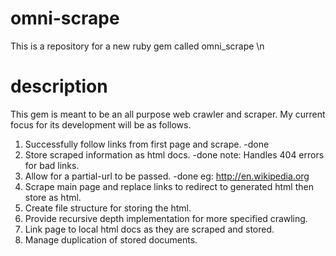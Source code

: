 # omni-scrape
This is a repository for a new ruby gem called omni_scrape \n

# description
This gem is meant to be an all purpose web crawler and scraper.  My current focus for its development will be as follows.
1. Successfully follow links from first page and scrape. -done
2. Store scraped information as html docs.  -done note: Handles 404 errors for bad links.
3. Allow for a partial-url to be passed. -done eg: http://en.wikipedia.org
4. Scrape main page and replace links to redirect to generated html then store as html.
5. Create file structure for storing the html. 
6. Provide recursive depth implementation for more specified crawling.
7. Link page to local html docs as they are scraped and stored.
8. Manage duplication of stored documents. 
